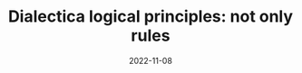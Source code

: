 ---
type: article
authors:
  - Trotta, Davide
  - Spadetto, Matteo
  - de Paiva, Valeria
title: "Dialectica logical principles: not only rules"
journal: "Journal of Logic and Computation"
note: https://doi.org/10.1093/logcom/exac079
date: 2022-11-08
resource:
  type: pdf
  pdf-url: includes/pubs/2022logandcomp.pdf 

---